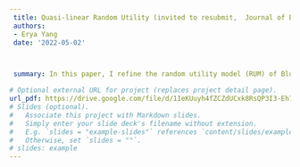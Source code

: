 ```yaml
---
 title: Quasi-linear Random Utility (invited to resubmit,  Journal of Economic Theory)
 authors:
 - Erya Yang
 date: '2022-05-02'



 summary: In this paper, I refine the random utility model (RUM) of Block and Marschak (1959) to represent stochastic choice data with quasi-linear types. In my framework, choices are observed across pairs of goods and money. The random quasi-linear utility function is identified uniquely in my model. This identification implies a unique social welfare aggregator that is consistent with the Pareto efficiency criteria. In general, the uniqueness of the quasi-linear tie-breaking rule is not guaranteed, but it can be obtained in a special case where the tie-breaking is uniform. I also characterize a special case where the set of possible types is binary.

# Optional external URL for project (replaces project detail page).
url_pdf: https://drive.google.com/file/d/1IeKUuyh4fZCZdUCxk8RsQP3I3-Eh7NEC/view?usp=sharing
# Slides (optional).
#   Associate this project with Markdown slides.
#   Simply enter your slide deck's filename without extension.
#   E.g. `slides = "example-slides"` references `content/slides/example-slides.md`.
#   Otherwise, set `slides = ""`.
# slides: example
---
```

